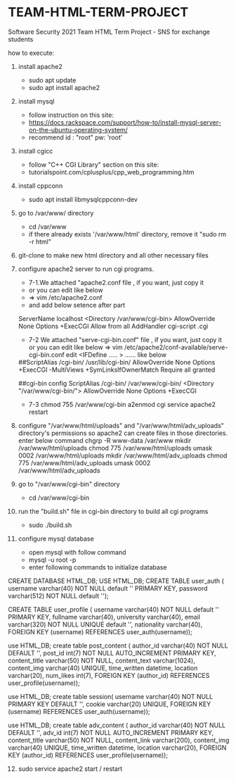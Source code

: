 # TEAM-HTML-TERM-PROJECT
Software Security 2021 Team HTML Term Project - SNS for exchange students

how to execute:

1. install apache2
    - sudo apt update
    - sudo apt install apache2
2. install mysql
    - follow instruction on this site:
    - https://docs.rackspace.com/support/how-to/install-mysql-server-on-the-ubuntu-operating-system/
    - recommend id : "root" pw: 'root'
3. install cgicc
    - follow "C++ CGI Library" section on this site:
    - tutorialspoint.com/cplusplus/cpp_web_programming.htm
4. install cppconn
    - sudo apt install libmysqlcppconn-dev
5. go to /var/www/ directory
    - cd /var/www
    - if there already exists '/var/www/html' directory, remove it "sudo rm -r html"
6. git-clone to make new html directory and all other necessary files
7. configure apache2 server to run cgi programs.
    - 7-1.We attached "apache2.conf file , if you want, just copy it
    - or you can edit like below
    - => vim /etc/apache2.conf   
    - and add below setence after </Directory> part  

    ServerName localhost
    <Directory /var/www/cgi-bin>
    	AllowOverride None
    	Options +ExecCGI
    	Allow from all
    	AddHandler cgi-script .cgi
    </Directory>

    - 7-2 We attached "serve-cgi-bin.conf" file , if you want, just copy it
      or you can edit like below
      => vim /etc/apache2/conf-available/serve-cgi-bin.conf
      edit <IFDefine ..... > ...... </IfDefine >
      like below

    <IfDefine ENABLE_USR_LIB_CGI_BIN>
      ##ScriptAlias /cgi-bin/ /usr/lib/cgi-bin/
      <Directory "/usr/lib/cgi-bin">
        AllowOverride None
        Options +ExecCGI -MultiViews +SymLinksIfOwnerMatch
        Require all granted
      </Directory>

      ##cgi-bin config
      ScriptAlias /cgi-bin/ /var/www/cgi-bin/
      <Directory "/var/www/cgi-bin/">
        AllowOverride None
        Options +ExecCGI
      </Directory>

    </IfDefine>

      - 7-3 <enter below command>
        chmod 755 /var/www/cgi-bin
        a2enmod cgi
        service apache2 restart

8. configure "/var/www/html/uploads" and "/var/www/html/adv_uploads" directory's permissions so apache2 can create files in those directories.
  enter below command
  chgrp -R www-data /var/www
  mkdir /var/www/html/uploads
  chmod 775 /var/www/html/uploads
  umask 0002 /var/www/html/uploads
  mkdir /var/www/html/adv_uploads
  chmod 775 /var/www/html/adv_uploads
  umask 0002 /var/www/html/adv_uploads

9. go to "/var/www/cgi-bin" directory
    - cd /var/www/cgi-bin
10. run the "build.sh" file in cgi-bin directory to build all cgi programs
    - sudo ./build.sh
11. configure mysql database
    - open mysql with follow command
    - mysql -u root -p
    - enter following commands to initialize database

CREATE DATABASE HTML_DB;
USE HTML_DB;
CREATE TABLE user_auth (
username varchar(40) NOT NULL default '' PRIMARY KEY,
password varchar(512) NOT NULL default '');

CREATE TABLE user_profile (
username varchar(40) NOT NULL default '' PRIMARY KEY,
fullname  varchar(40),
university varchar(40),
email varchar(320) NOT NULL UNIQUE default '',
nationality varchar(40),
FOREIGN KEY (username) REFERENCES user_auth(username));

use HTML_DB;
create table post_content (
author_id varchar(40) NOT NULL DEFAULT '',
post_id int(7) NOT NULL AUTO_INCREMENT PRIMARY KEY,
content_title varchar(50) NOT NULL,
content_text varchar(1024),
content_img varchar(40) UNIQUE,
time_written  datetime,
location varchar(20),
num_likes int(7),
FOREIGN KEY (author_id) REFERENCES user_profile(username));

use HTML_DB;
create table session(
username varchar(40) NOT NULL PRIMARY KEY DEFAULT '',
cookie varchar(20) UNIQUE,
FOREIGN KEY (username) REFERENCES user_auth(username));

use HTML_DB;
create table adv_content (
author_id varchar(40) NOT NULL DEFAULT '',
adv_id int(7) NOT NULL AUTO_INCREMENT PRIMARY KEY,
content_title varchar(50) NOT NULL,
content_link varchar(200),
content_img varchar(40) UNIQUE,
time_written  datetime,
location varchar(20),
FOREIGN KEY (author_id) REFERENCES user_profile(username));

12. sudo service apache2 start / restart
